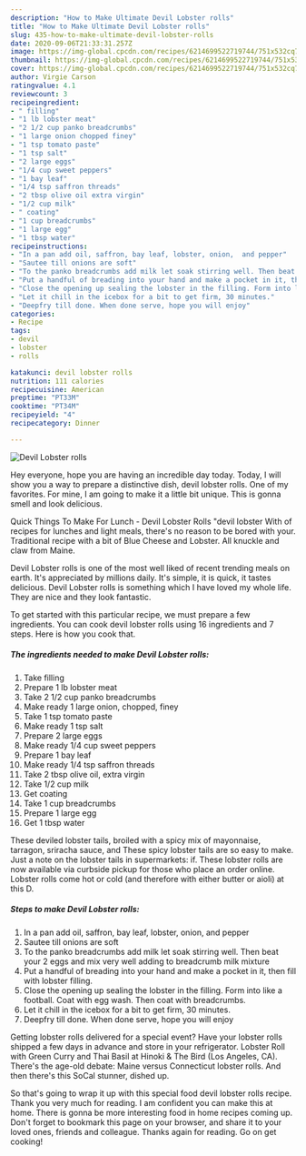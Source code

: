 ```yaml
---
description: "How to Make Ultimate Devil Lobster rolls"
title: "How to Make Ultimate Devil Lobster rolls"
slug: 435-how-to-make-ultimate-devil-lobster-rolls
date: 2020-09-06T21:33:31.257Z
image: https://img-global.cpcdn.com/recipes/6214699522719744/751x532cq70/devil-lobster-rolls-recipe-main-photo.jpg
thumbnail: https://img-global.cpcdn.com/recipes/6214699522719744/751x532cq70/devil-lobster-rolls-recipe-main-photo.jpg
cover: https://img-global.cpcdn.com/recipes/6214699522719744/751x532cq70/devil-lobster-rolls-recipe-main-photo.jpg
author: Virgie Carson
ratingvalue: 4.1
reviewcount: 3
recipeingredient:
- " filling"
- "1 lb lobster meat"
- "2 1/2 cup panko breadcrumbs"
- "1 large onion chopped finey"
- "1 tsp tomato paste"
- "1 tsp salt"
- "2 large eggs"
- "1/4 cup sweet peppers"
- "1 bay leaf"
- "1/4 tsp saffron threads"
- "2 tbsp olive oil extra virgin"
- "1/2 cup milk"
- " coating"
- "1 cup breadcrumbs"
- "1 large egg"
- "1 tbsp water"
recipeinstructions:
- "In a pan add oil, saffron, bay leaf, lobster, onion,  and pepper"
- "Sautee till onions are soft"
- "To the panko breadcrumbs add milk let soak stirring well. Then beat your 2 eggs and mix very well adding to breadcrumb milk mixture"
- "Put a handful of breading into your hand and make a pocket in it, then fill with lobster filling."
- "Close the opening up sealing the lobster in the filling. Form into like a football. Coat with egg wash. Then coat with breadcrumbs."
- "Let it chill in the icebox for a bit to get firm, 30 minutes."
- "Deepfry till done. When done serve, hope you will enjoy"
categories:
- Recipe
tags:
- devil
- lobster
- rolls

katakunci: devil lobster rolls 
nutrition: 111 calories
recipecuisine: American
preptime: "PT33M"
cooktime: "PT34M"
recipeyield: "4"
recipecategory: Dinner

---
```



![Devil Lobster rolls](https://img-global.cpcdn.com/recipes/6214699522719744/751x532cq70/devil-lobster-rolls-recipe-main-photo.jpg)

Hey everyone, hope you are having an incredible day today. Today, I will show you a way to prepare a distinctive dish, devil lobster rolls. One of my favorites. For mine, I am going to make it a little bit unique. This is gonna smell and look delicious.

Quick Things To Make For Lunch - Devil Lobster Rolls &#34;devil lobster With of recipes for lunches and light meals, there&#39;s no reason to be bored with your. Traditional recipe with a bit of Blue Cheese and Lobster. All knuckle and claw from Maine.

Devil Lobster rolls is one of the most well liked of recent trending meals on earth. It's appreciated by millions daily. It's simple, it is quick, it tastes delicious. Devil Lobster rolls is something which I have loved my whole life. They are nice and they look fantastic.


To get started with this particular recipe, we must prepare a few ingredients. You can cook devil lobster rolls using 16 ingredients and 7 steps. Here is how you cook that.

<!--inarticleads1-->

##### The ingredients needed to make Devil Lobster rolls:

1. Take  filling
1. Prepare 1 lb lobster meat
1. Take 2 1/2 cup panko breadcrumbs
1. Make ready 1 large onion, chopped, finey
1. Take 1 tsp tomato paste
1. Make ready 1 tsp salt
1. Prepare 2 large eggs
1. Make ready 1/4 cup sweet peppers
1. Prepare 1 bay leaf
1. Make ready 1/4 tsp saffron threads
1. Take 2 tbsp olive oil, extra virgin
1. Take 1/2 cup milk
1. Get  coating
1. Take 1 cup breadcrumbs
1. Prepare 1 large egg
1. Get 1 tbsp water


These deviled lobster tails, broiled with a spicy mix of mayonnaise, tarragon, sriracha sauce, and These spicy lobster tails are so easy to make. Just a note on the lobster tails in supermarkets: if. These lobster rolls are now available via curbside pickup for those who place an order online. Lobster rolls come hot or cold (and therefore with either butter or aioli) at this D. 

<!--inarticleads2-->

##### Steps to make Devil Lobster rolls:

1. In a pan add oil, saffron, bay leaf, lobster, onion,  and pepper
1. Sautee till onions are soft
1. To the panko breadcrumbs add milk let soak stirring well. Then beat your 2 eggs and mix very well adding to breadcrumb milk mixture
1. Put a handful of breading into your hand and make a pocket in it, then fill with lobster filling.
1. Close the opening up sealing the lobster in the filling. Form into like a football. Coat with egg wash. Then coat with breadcrumbs.
1. Let it chill in the icebox for a bit to get firm, 30 minutes.
1. Deepfry till done. When done serve, hope you will enjoy


Getting lobster rolls delivered for a special event? Have your lobster rolls shipped a few days in advance and store in your refrigerator. Lobster Roll with Green Curry and Thai Basil at Hinoki &amp; The Bird (Los Angeles, CA). There&#39;s the age-old debate: Maine versus Connecticut lobster rolls. And then there&#39;s this SoCal stunner, dished up. 

So that's going to wrap it up with this special food devil lobster rolls recipe. Thank you very much for reading. I am confident you can make this at home. There is gonna be more interesting food in home recipes coming up. Don't forget to bookmark this page on your browser, and share it to your loved ones, friends and colleague. Thanks again for reading. Go on get cooking!
